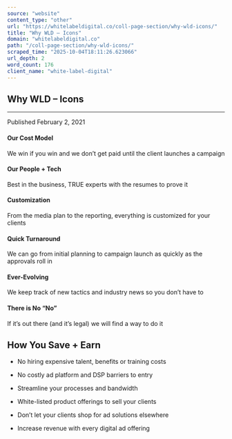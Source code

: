 ```yaml
---
source: "website"
content_type: "other"
url: "https://whitelabeldigital.co/coll-page-section/why-wld-icons/"
title: "Why WLD – Icons"
domain: "whitelabeldigital.co"
path: "/coll-page-section/why-wld-icons/"
scraped_time: "2025-10-04T18:11:26.623066"
url_depth: 2
word_count: 176
client_name: "white-label-digital"
---
```


## Why WLD – Icons

* * *

Published February 2, 2021

#### Our Cost Model

We win if you win and we don’t get paid until the client launches a campaign

#### Our People + Tech

Best in the business, TRUE experts with the resumes to prove it

#### Customization

From the media plan to the reporting, everything is customized for your clients

#### Quick Turnaround

We can go from initial planning to campaign launch as quickly as the approvals roll in

#### Ever-Evolving

We keep track of new tactics and industry news so you don’t have to

#### There is No “No”

If it’s out there (and it’s legal) we will find a way to do it

## How You Save + Earn

*   No hiring expensive talent, benefits or training costs
*   No costly ad platform and DSP barriers to entry
*   Streamline your processes and bandwidth

*   White-listed product offerings to sell your clients
*   Don’t let your clients shop for ad solutions elsewhere
*   Increase revenue with every digital ad offering
